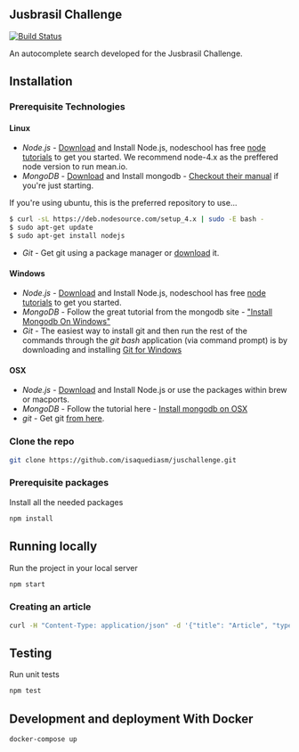 ## Jusbrasil Challenge
[![Build Status](https://travis-ci.org/isaquediasm/juschallenge.svg?branch=master)](https://travis-ci.org/isaquediasm/juschallenge)

An autocomplete search developed for the Jusbrasil Challenge.

## Installation
### Prerequisite Technologies
#### Linux
* *Node.js* - <a href="http://nodejs.org/download/">Download</a> and Install Node.js, nodeschool has free <a href=" http://nodeschool.io/#workshoppers">node tutorials</a> to get you started. We recommend node-4.x as the preffered node version to run mean.io.
* *MongoDB* - <a href="https://www.mongodb.org/downloads">Download</a> and Install mongodb - <a href="https://docs.mongodb.org/manual/">Checkout their manual</a> if you're just starting.

If you're using ubuntu, this is the preferred repository to use...

```bash
$ curl -sL https://deb.nodesource.com/setup_4.x | sudo -E bash -
$ sudo apt-get update
$ sudo apt-get install nodejs
```

* *Git* - Get git using a package manager or <a href="http://git-scm.com/downloads">download</a> it.

#### Windows
* *Node.js* - <a href="http://nodejs.org/download/">Download</a> and Install Node.js, nodeschool has free <a href=" http://nodeschool.io/#workshoppers">node tutorials</a> to get you started.
* *MongoDB* - Follow the great tutorial from the mongodb site - <a href="https://docs.mongodb.org/manual/tutorial/install-mongodb-on-windows/">"Install Mongodb On Windows"</a>
* *Git* - The easiest way to install git and then run the rest of the commands through the *git bash* application (via command prompt) is by downloading and installing <a href="http://git-scm.com/download/win">Git for Windows</a>

#### OSX
* *Node.js* -  <a href="http://nodejs.org/download/">Download</a> and Install Node.js or use the packages within brew or macports.
* *MongoDB* - Follow the tutorial here - <a href="https://docs.mongodb.org/manual/tutorial/install-mongodb-on-os-x/">Install mongodb on OSX</a>
* *git* - Get git <a href="http://git-scm.com/download/mac">from here</a>.

### Clone the repo

```bash
git clone https://github.com/isaquediasm/juschallenge.git
```

### Prerequisite packages
Install all the needed packages

```bash
npm install
```

## Running locally
Run the project in your local server

```bash
npm start
```

### Creating an article

```bash
curl -H "Content-Type: application/json" -d '{"title": "Article", "type": "Category"}' http://localhost:8080/api/articles
```

## Testing
Run unit tests
```bash
npm test
```

## Development and deployment With Docker
```bash
docker-compose up
```
